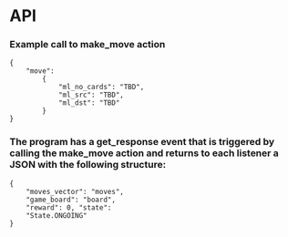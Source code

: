 # API

### Example call to make_move action

    {
        "move":
            {
                "ml_no_cards": "TBD",
                "ml_src": "TBD",
                "ml_dst": "TBD"
            }
    }

### The program has a get_response event that is triggered by calling the make_move action and returns to each listener a JSON with the following structure:
    {
        "moves_vector": "moves",
        "game_board": "board", 
        "reward": 0, "state": 
        "State.ONGOING"
    }